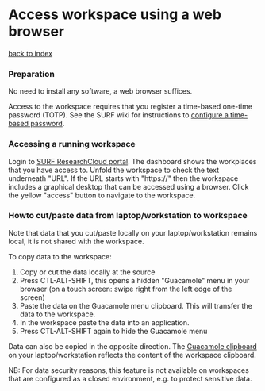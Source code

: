 # Access workspace using a web browser
[back to index](../primer-for-users.md)

### Preparation
No need to install any software, a web browser suffices.

Access to the workspace requires that you register a time-based 
one-time password (TOTP). See the SURF wiki for instructions 
to [configure a time-based password](https://servicedesk.surfsara.nl/wiki/display/WIKI/Log+in+to+your+workspace).


### Accessing a running workspace
Login to [SURF ResearchCloud portal](https://portal.live.surfresearchcloud.nl).
The dashboard shows the workplaces that you have access to.
Unfold the workspace to check the text underneath "URL".
If the URL starts with "https://" then the workspace includes 
a graphical desktop that can be accessed using a browser.
Click the yellow "access" button to navigate to the workspace.

### Howto cut/paste data from laptop/workstation to workspace
Note that data that you cut/paste locally on your laptop/workstation 
remains local, it is not shared with the workspace.

To copy data to the workspace:
1. Copy or cut the data locally at the source
2. Press CTL-ALT-SHIFT, this opens a hidden "Guacamole" menu in your browser
   (on a touch screen: swipe right from the left edge of the screen)
3. Paste the data on the Guacamole menu clipboard.
   This will transfer the data to the workspace.
4. In the workspace paste the data into an application.
5. Press CTL-ALT-SHIFT again to hide the Guacamole menu 

Data can also be copied in the opposite direction. 
The [Guacamole clipboard](https://guacamole.apache.org/doc/gug/using-guacamole.html#using-the-clipboard) 
on your laptop/workstation reflects the content of the workspace clipboard. 

NB: For data security reasons, this feature is not available on 
workspaces that are configured as a closed environment, e.g. to protect
sensitive data. 


 



 

